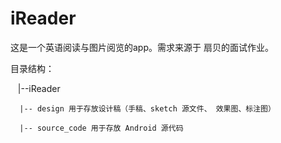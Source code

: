 # iReader
这是一个英语阅读与图片阅览的app。需求来源于 扇贝的面试作业。

目录结构：

    |--iReader

      |-- design 用于存放设计稿（手稿、sketch 源文件、 效果图、标注图）
  
      |-- source_code 用于存放 Android 源代码
